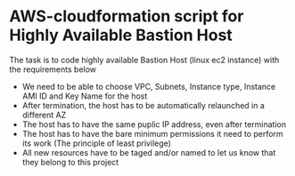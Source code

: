 # AWS-cloudformation script for Highly Available Bastion Host
The task is to code highly available Bastion Host (linux ec2 instance) with the requirements below
- We need to be able to choose VPC, Subnets, Instance type, Instance AMI ID and Key Name for the host
- After termination, the host has to be automatically relaunched in a different AZ
- The host has to have the same puplic IP address, even after termination
- The host has to have the bare minimum permissions it need to perform its work (The principle of least privilege)
- All new resources have to be taged and/or named to let us know that they belong to this project
